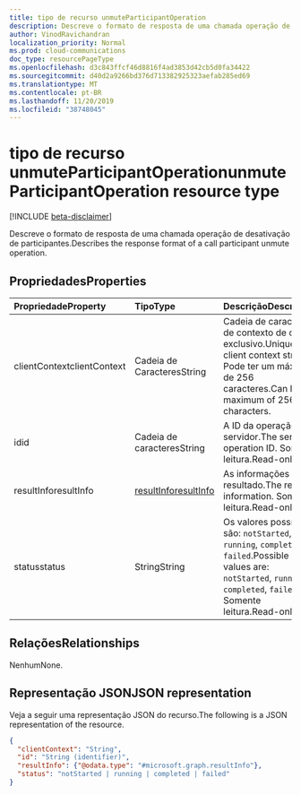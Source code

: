 ```yaml
---
title: tipo de recurso unmuteParticipantOperation
description: Descreve o formato de resposta de uma chamada operação de desativação de participantes.
author: VinodRavichandran
localization_priority: Normal
ms.prod: cloud-communications
doc_type: resourcePageType
ms.openlocfilehash: d3c843ffcf46d8816f4ad3853d42cb5d0fa34422
ms.sourcegitcommit: d40d2a9266bd376d713382925323aefab285ed69
ms.translationtype: MT
ms.contentlocale: pt-BR
ms.lasthandoff: 11/20/2019
ms.locfileid: "38748045"
---
```

# <a name="unmuteparticipantoperation-resource-type"></a><span data-ttu-id="766fd-103">tipo de recurso unmuteParticipantOperation</span><span class="sxs-lookup"><span data-stu-id="766fd-103">unmuteParticipantOperation resource type</span></span>

[!INCLUDE [beta-disclaimer](../../includes/beta-disclaimer.md)]

<span data-ttu-id="766fd-104">Descreve o formato de resposta de uma chamada operação de desativação de participantes.</span><span class="sxs-lookup"><span data-stu-id="766fd-104">Describes the response format of a call participant unmute operation.</span></span>

## <a name="properties"></a><span data-ttu-id="766fd-105">Propriedades</span><span class="sxs-lookup"><span data-stu-id="766fd-105">Properties</span></span>

| <span data-ttu-id="766fd-106">Propriedade</span><span class="sxs-lookup"><span data-stu-id="766fd-106">Property</span></span>                       | <span data-ttu-id="766fd-107">Tipo</span><span class="sxs-lookup"><span data-stu-id="766fd-107">Type</span></span>                        | <span data-ttu-id="766fd-108">Descrição</span><span class="sxs-lookup"><span data-stu-id="766fd-108">Description</span></span>                                                                                                                                       |
| :----------------------------- | :---------------------------| :-------------------------------------------------------------------------------------------------------------------------------------------------|
| <span data-ttu-id="766fd-109">clientContext</span><span class="sxs-lookup"><span data-stu-id="766fd-109">clientContext</span></span>                  | <span data-ttu-id="766fd-110">Cadeia de Caracteres</span><span class="sxs-lookup"><span data-stu-id="766fd-110">String</span></span>                      | <span data-ttu-id="766fd-111">Cadeia de caracteres de contexto de cliente exclusivo.</span><span class="sxs-lookup"><span data-stu-id="766fd-111">Unique client context string.</span></span> <span data-ttu-id="766fd-112">Pode ter um máximo de 256 caracteres.</span><span class="sxs-lookup"><span data-stu-id="766fd-112">Can have a maximum of 256 characters.</span></span>                                                                               |
| <span data-ttu-id="766fd-113">id</span><span class="sxs-lookup"><span data-stu-id="766fd-113">id</span></span>                             | <span data-ttu-id="766fd-114">Cadeia de caracteres</span><span class="sxs-lookup"><span data-stu-id="766fd-114">String</span></span>                      | <span data-ttu-id="766fd-115">A ID da operação do servidor.</span><span class="sxs-lookup"><span data-stu-id="766fd-115">The server operation ID.</span></span> <span data-ttu-id="766fd-116">Somente leitura.</span><span class="sxs-lookup"><span data-stu-id="766fd-116">Read-only.</span></span>                                                                                            |
| <span data-ttu-id="766fd-117">resultInfo</span><span class="sxs-lookup"><span data-stu-id="766fd-117">resultInfo</span></span>                     | [<span data-ttu-id="766fd-118">resultInfo</span><span class="sxs-lookup"><span data-stu-id="766fd-118">resultInfo</span></span>](resultinfo.md) | <span data-ttu-id="766fd-119">As informações de resultado.</span><span class="sxs-lookup"><span data-stu-id="766fd-119">The result information.</span></span>  <span data-ttu-id="766fd-120">Somente leitura.</span><span class="sxs-lookup"><span data-stu-id="766fd-120">Read-only.</span></span>                                                                                            |
| <span data-ttu-id="766fd-121">status</span><span class="sxs-lookup"><span data-stu-id="766fd-121">status</span></span>                         | <span data-ttu-id="766fd-122">String</span><span class="sxs-lookup"><span data-stu-id="766fd-122">String</span></span>                      | <span data-ttu-id="766fd-123">Os valores possíveis são: `notStarted`, `running`, `completed`, `failed`.</span><span class="sxs-lookup"><span data-stu-id="766fd-123">Possible values are: `notStarted`, `running`, `completed`, `failed`.</span></span> <span data-ttu-id="766fd-124">Somente leitura.</span><span class="sxs-lookup"><span data-stu-id="766fd-124">Read-only.</span></span>                                                 |

## <a name="relationships"></a><span data-ttu-id="766fd-125">Relações</span><span class="sxs-lookup"><span data-stu-id="766fd-125">Relationships</span></span>
<span data-ttu-id="766fd-126">Nenhum</span><span class="sxs-lookup"><span data-stu-id="766fd-126">None.</span></span>

## <a name="json-representation"></a><span data-ttu-id="766fd-127">Representação JSON</span><span class="sxs-lookup"><span data-stu-id="766fd-127">JSON representation</span></span>

<span data-ttu-id="766fd-128">Veja a seguir uma representação JSON do recurso.</span><span class="sxs-lookup"><span data-stu-id="766fd-128">The following is a JSON representation of the resource.</span></span>

<!-- {
  "blockType": "resource",
  "optionalProperties": [

  ],
  "@odata.type": "microsoft.graph.unmuteParticipantOperation"
}-->
```json
{
  "clientContext": "String",
  "id": "String (identifier)",
  "resultInfo": {"@odata.type": "#microsoft.graph.resultInfo"},
  "status": "notStarted | running | completed | failed"
}
```

<!-- uuid: 8fcb5dbc-d5aa-4681-8e31-b001d5168d79
2015-10-25 14:57:30 UTC -->
<!-- {
  "type": "#page.annotation",
  "description": "unmuteParticipantOperation resource",
  "keywords": "",
  "section": "documentation",
  "tocPath": ""
}-->
